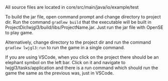 All source files are located in core/src/main/java/io/example/test

To build the jar file, open command prompt and change directory to project dir. Run the command
```gradlew build``` that the executable will be built in ProjectDir/lwjgl3/build/libs/ProjectName.jar. Just run the jar file with OpenSE to play game.

Alternatively, change directory to the project dir and run the command ```gradlew lwjgl3:run``` to run the game in a single command.

If you are using VSCode, when you click on the project there should be an elephant symbol on the left bar. Click on it and navigate to lwjgl3/tasks/application and there is
a run command which should run the game the same as the previous was, just in VSCode.
